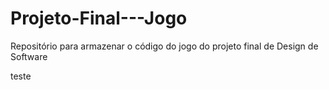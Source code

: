 # Projeto-Final---Jogo
Repositório para armazenar o código do jogo do projeto final de Design de Software

teste